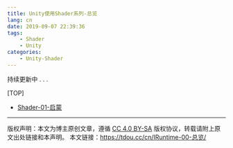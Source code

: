 ```yaml
---
title: Unity使用Shader系列-总览
lang: cn
date: 2019-09-07 22:39:36
tags:
    - Shader
    - Unity
categories:
    - Unity-Shader
---
```


持续更新中 . . .


[TOP]
- [Shader-01-启蒙](https://tdou.cc/cn/Shader-01-启蒙/)


--- 

版权声明：本文为博主原创文章，遵循 [CC 4.0 BY-SA](http://creativecommons.org/licenses/by-sa/4.0/) 版权协议，转载请附上原文出处链接和本声明。
本文链接：https://tdou.cc/cn/IRuntime-00-总览/